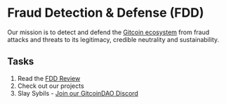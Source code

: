 # Fraud Detection & Defense (FDD)
Our mission is to detect and defend the [Gitcoin ecosystem](https://gitcoin.co) from fraud attacks and threats to its legitimacy, credible neutrality and sustainability.

## Tasks
1. Read the [FDD Review](https://gov.gitcoin.co/t/introducing-the-fdd-review/11095)
2. Check out our projects
3. Slay Sybils - [Join our GitcoinDAO Discord](https://www.notion.so/gitcoin/GitcoinDAO-22431fe7c9794d99986a028c23ce56b5)
